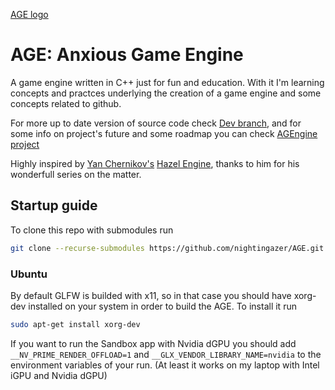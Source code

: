 [AGE logo](./age_logo_256.svg)

# AGE: Anxious Game Engine

A game engine written in C++ just for fun and education. 
With it I'm learning concepts and practces underlying the creation of a game engine and some concepts related to github.

For more up to date version of source code check [Dev branch](https://github.com/nightingazer/AGE/tree/dev),
and for some info on project's future and some roadmap you can check [AGEngine project](https://github.com/users/nightingazer/projects/1)

Highly inspired by [Yan Chernikov's](https://github.com/TheCherno) [Hazel Engine](https://github.com/TheCherno/Hazel), thanks to him for his wonderfull series on the matter.

## Startup guide

To clone this repo with submodules run

``` bash
git clone --recurse-submodules https://github.com/nightingazer/AGE.git
```

### Ubuntu

By default GLFW is builded with x11, so in that case you should have xorg-dev installed on your system in order to build the AGE.
To install it run
```bash
sudo apt-get install xorg-dev
```
If you want to run the Sandbox app with Nvidia dGPU you should add `__NV_PRIME_RENDER_OFFLOAD=1` and `__GLX_VENDOR_LIBRARY_NAME=nvidia` to the environment variables of your run. (At least it works on my laptop with Intel iGPU and Nvidia dGPU)
